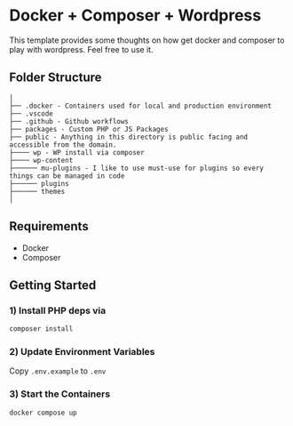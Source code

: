 # Docker + Composer + Wordpress

This template provides some thoughts on how get docker and composer to play with wordpress. Feel free to use it.

## Folder Structure

    │
    ├── .docker - Containers used for local and production environment
    ├── .vscode
    ├── .github - Github workflows
    ├── packages - Custom PHP or JS Packages
    ├── public - Anything in this directory is public facing and accessible from the domain.
    ├──── wp - WP install via composer
    ├──── wp-content
    ├────── mu-plugins - I like to use must-use for plugins so every things can be managed in code
    ├────── plugins
    ├────── themes
    │

## Requirements

* Docker
* Composer

## Getting Started

### 1) Install PHP deps via

```sh
composer install
```

### 2) Update Environment Variables

Copy `.env.example` to `.env`

### 3) Start the Containers

```sh
docker compose up
```
